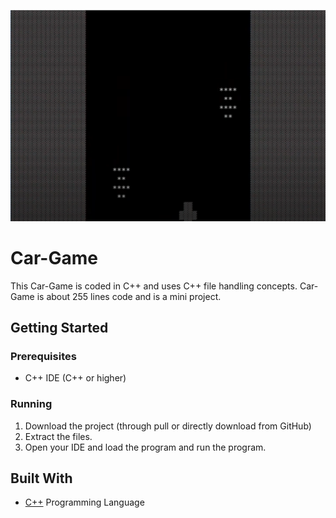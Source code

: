 


![logo](https://github.com/mumal885/Car-Game/blob/main/car%20game.png)
# Car-Game
This Car-Game is coded in C++ and uses C++ file handling concepts.
Car-Game is about 255 lines code and is a mini project.

## Getting Started

### Prerequisites

* C++ IDE (C++ or higher)

### Running

1. Download the project (through pull or directly download from GitHub)
2. Extract the files.
3. Open your IDE and load the program and run the program.

## Built With

* [C++](https://www.geeksforgeeks.org/c-plus-plus/)  Programming Language 
